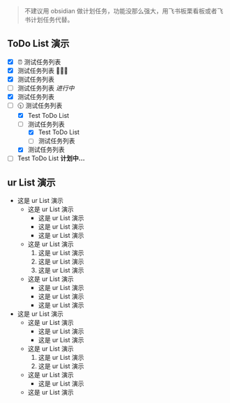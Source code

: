 >不建议用 obsidian 做计划任务，功能没那么强大，用飞书板栗看板或者飞书计划任务代替。
## ToDo List 演示
- [x] ⏰ 测试任务列表
- [x] 测试任务列表 🎉🎉🎉
- [x] 测试任务列表
- [ ] 测试任务列表 *进行中*
- [x] 测试任务列表
- [ ] 🕥 测试任务列表
	- [x] Test ToDo List
	- [ ] 测试任务列表
		- [x] Test ToDo List
		- [ ] 测试任务列表
	- [x] 测试任务列表
- [ ] Test ToDo List  **计划中...**

## ur List 演示
- 这是 ur List 演示
	- 这是 ur List 演示
		- 这是 ur List 演示
		- 这是 ur List 演示
		- 这是 ur List 演示
	- 这是 ur List 演示
		1. 这是 ur List 演示
		2. 这是 ur List 演示
		3. 这是 ur List 演示
	- 这是 ur List 演示
		- 这是 ur List 演示
		- 这是 ur List 演示
		- 这是 ur List 演示
- 这是 ur List 演示
	- 这是 ur List 演示
		- 这是 ur List 演示
		- 这是 ur List 演示
	- 这是 ur List 演示
		1. 这是 ur List 演示
		2. 这是 ur List 演示
	- 这是 ur List 演示
		- 这是 ur List 演示
	- 这是 ur List 演示